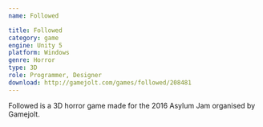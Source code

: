 ```yaml
---
name: Followed

title: Followed
category: game
engine: Unity 5
platform: Windows
genre: Horror
type: 3D
role: Programmer, Designer
download: http://gamejolt.com/games/followed/208481
---
```


Followed is a 3D horror game made for the 2016 Asylum Jam organised by Gamejolt.
